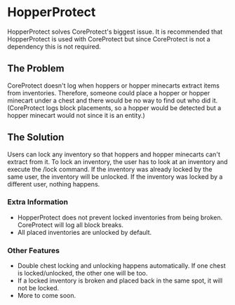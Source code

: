 # HopperProtect

HopperProtect solves CoreProtect's biggest issue. It is recommended that HopperProtect is used with CoreProtect but since CoreProtect is not a dependency this is not required.

## The Problem

CoreProtect doesn't log when hoppers or hopper minecarts extract items from inventories. Therefore, someone could place a hopper or hopper minecart under a chest and there would be no way to find out who did it. (CoreProtect logs block placements, so a hopper would be detected but a hopper minecart would not since it is an entity.)

## The Solution

Users can lock any inventory so that hoppers and hopper minecarts can't extract from it. To lock an inventory, the user has to look at an inventory and execute the /lock command. If the inventory was already locked by the same user, the inventory will be unlocked. If the inventory was locked by a different user, nothing happens.

### Extra Information

- HopperProtect does not prevent locked inventories from being broken. CoreProtect will log all block breaks.
- All placed inventories are unlocked by default.

### Other Features

- Double chest locking and unlocking happens automatically. If one chest is locked/unlocked, the other one will be too.
- If a locked inventory is broken and placed back in the same spot, it will not be locked.
- More to come soon.
